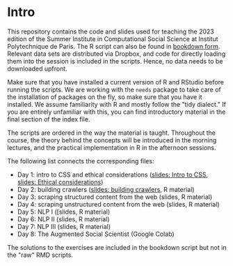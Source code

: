 # Intro

This repository contains the code and slides used for teaching the 2023 edition of the Summer Institute in Computational Social Science at Institut Polytechnique de Paris. The R script can also be found in [bookdown form](https://bookdown.org/f_lennert/sicss-bookdown/). Relevant data sets are distributed via Dropbox, and code for directly loading them into the session is included in the scripts. Hence, no data needs to be downloaded upfront.

Make sure that you have installed a current version of R and RStudio before running the scripts. We are working with the `needs` package to take care of the installation of packages on the fly, so make sure that you have it installed. We assume familiarity with R and mostly follow the "tidy dialect." If you are entirely unfamiliar with this, you can find introductory material in the final section of the index file.

The scripts are ordered in the way the material is taught. Throughout the course, the theory behind the concepts will be introduced in the morning lectures, and the practical implementation in R in the afternoon sessions.

The following list connects the corresponding files:

* Day 1: intro to CSS and ethical considerations ([slides: Intro to CSS](), [slides: Ethical considerations]())
* Day 2: building crawlers ([slides: building crawlers](), R material)
* Day 3: scraping structured content from the web (slides, R material)
* Day 4: scraping unstructured content from the web (slides, R material)
* Day 5: NLP I ([slides, R material)
* Day 6: NLP II (slides, R material)
* Day 7: NLP III (slides, R material)
* Day 8: The Augmented Social Scientist (Google Colab)


The solutions to the exercises are included in the bookdown script but not in the "raw" RMD scripts.
